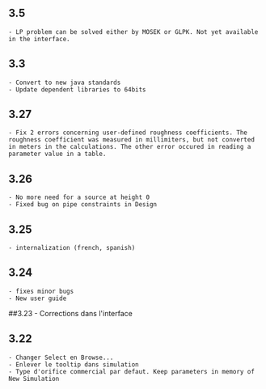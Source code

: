 ## 3.5

	- LP problem can be solved either by MOSEK or GLPK. Not yet available in the interface.

## 3.3

	- Convert to new java standards
	- Update dependent libraries to 64bits 

## 3.27

	- Fix 2 errors concerning user-defined roughness coefficients. The roughness coefficient was measured in millimiters, but not converted in meters in the calculations. The other error occured in reading a parameter value in a table.

## 3.26

	- No more need for a source at height 0
	- Fixed bug on pipe constraints in Design

## 3.25
	- internalization (french, spanish)

## 3.24
	- fixes minor bugs
	- New user guide

##3.23
	- Corrections dans l'interface

## 3.22
	- Changer Select en Browse...
	- Enlever le tooltip dans simulation
	- Type d'orifice commercial par defaut. Keep parameters in memory of New Simulation
